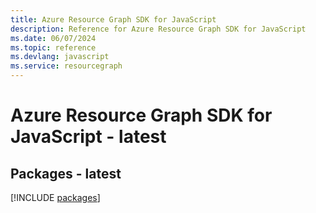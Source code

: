 ```yaml
---
title: Azure Resource Graph SDK for JavaScript
description: Reference for Azure Resource Graph SDK for JavaScript
ms.date: 06/07/2024
ms.topic: reference
ms.devlang: javascript
ms.service: resourcegraph
---
```

# Azure Resource Graph SDK for JavaScript - latest
## Packages - latest
[!INCLUDE [packages](resource-graph-index.md)]